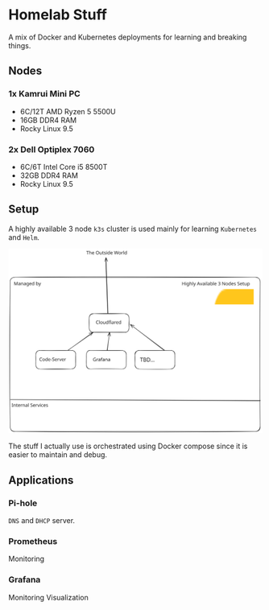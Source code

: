 # Homelab Stuff 
A mix of Docker and Kubernetes deployments for learning and breaking things.

## Nodes

### 1x Kamrui Mini PC
- 6C/12T AMD Ryzen 5 5500U
- 16GB DDR4 RAM
- Rocky Linux 9.5

### 2x Dell Optiplex 7060
- 6C/6T Intel Core i5 8500T
- 32GB DDR4 RAM
- Rocky Linux 9.5

## Setup

A highly available 3 node `k3s` cluster is used mainly for learning `Kubernetes` and `Helm`.

![image](lab.svg)

The stuff I actually use is orchestrated using Docker compose since it is easier to maintain and debug.

## Applications

### Pi-hole

`DNS` and `DHCP` server.

### Prometheus

Monitoring

### Grafana

Monitoring Visualization

